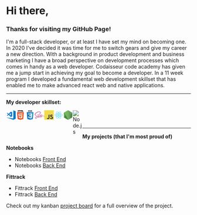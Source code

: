 # Hi there, 
### Thanks for visiting my GitHub Page!

I'm a full-stack developer, or at least I have set my mind on becoming one. In 2020 I've decided it was time for me to switch gears and give my career a new direction. With a background in product development and business marketing I have a broad perspective on development processes which comes in handy as a web developer. Codaisseur code academy has given me a jump start in achieving my goal to become a developer. In a 11 week program I developed a fundamental web development skillset that has enabled me to make advanced react web and native applications.

---

**My developer skillset:**

<img align="left" alt="Visual Studio Code" width="26px" src="https://raw.githubusercontent.com/github/explore/80688e429a7d4ef2fca1e82350fe8e3517d3494d/topics/visual-studio-code/visual-studio-code.png" />
<img align="left" alt="HTML5" width="26px" src="https://raw.githubusercontent.com/github/explore/80688e429a7d4ef2fca1e82350fe8e3517d3494d/topics/html/html.png" />
<img align="left" alt="CSS3" width="26px" src="https://raw.githubusercontent.com/github/explore/80688e429a7d4ef2fca1e82350fe8e3517d3494d/topics/css/css.png" />
<img align="left" alt="Sass" width="26px" src="https://raw.githubusercontent.com/github/explore/80688e429a7d4ef2fca1e82350fe8e3517d3494d/topics/sass/sass.png" />
<img align="left" alt="JavaScript" width="26px" src="https://raw.githubusercontent.com/github/explore/80688e429a7d4ef2fca1e82350fe8e3517d3494d/topics/javascript/javascript.png" />
<img align="left" alt="React" width="26px" src="https://raw.githubusercontent.com/github/explore/80688e429a7d4ef2fca1e82350fe8e3517d3494d/topics/react/react.png" />
<img align="left" alt="Node.js" width="26px" src="https://raw.githubusercontent.com/github/explore/80688e429a7d4ef2fca1e82350fe8e3517d3494d/topics/nodejs/nodejs.png" />
<img align="left" alt="Node.js" width="26px" src="https://upload.wikimedia.org/wikipedia/commons/thumb/4/4c/Typescript_logo_2020.svg/1200px-Typescript_logo_2020.svg.png" />

<br />
<br />

---

**My projects (that I'm most proud of)**

**Notebooks**
- Notebooks [Front End](https://github.com/Sjouke91/Notebook-client)
- Notebooks [Back End](https://github.com/Sjouke91/Notebook-server)


**Fittrack**
- Fittrack [Front End](https://github.com/Sjouke91/Fittrack_frontend_tc)
- Fittrack [Back End](https://github.com/Sjouke91/fitTrack_backend)

Check out my kanban [project board](https://github.com/users/Sjouke91/projects/1) for a full overview of the project.
